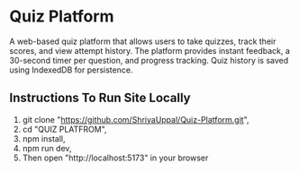 # Quiz Platform

A web-based quiz platform that allows users to take quizzes, track their scores, and view attempt history. The platform provides instant feedback, a 30-second timer per question, and progress tracking. Quiz history is saved using IndexedDB for persistence.

## Instructions To Run Site Locally

1. git clone "https://github.com/ShriyaUppal/Quiz-Platform.git",
2. cd "QUIZ PLATFROM",
3. npm install,
4. npm run dev,
5. Then open "http://localhost:5173" in your browser
